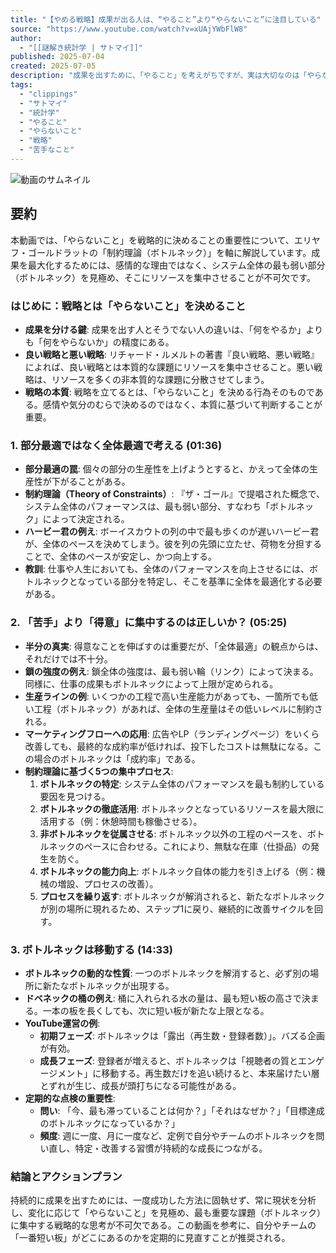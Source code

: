 ```yaml
---
title: "【やめる戦略】成果が出る人は、“やること”より“やらないこと”に注目している"
source: "https://www.youtube.com/watch?v=xUAjYWbFlW8"
author:
  - "[[謎解き統計学 | サトマイ]]"
published: 2025-07-04
created: 2025-07-05
description: "成果を出すために、「やること」を考えがちですが、実は大切なのは「やらないこと」の見極めです。「苦手だからやらない」「気が向かないからやらない」といった感情的・一時的な理由ではなく、本質に基づいて“やらないこと”を選ぶことが、戦略的に成果を出す鍵になります。今回は、“やらないこと”をどう選べばいいのか、そのヒントに..."
tags:
  - "clippings"
  - "サトマイ"
  - "統計学"
  - "やること"
  - "やらないこと"
  - "戦略"
  - "苦手なこと"
---
```


![動画のサムネイル](https://i.ytimg.com/vi/xUAjYWbFlW8/maxresdefault.jpg)

## 要約

本動画では、「やらないこと」を戦略的に決めることの重要性について、エリヤフ・ゴールドラットの「制約理論（ボトルネック）」を軸に解説しています。成果を最大化するためには、感情的な理由ではなく、システム全体の最も弱い部分（ボトルネック）を見極め、そこにリソースを集中させることが不可欠です。

### はじめに：戦略とは「やらないこと」を決めること

- **成果を分ける鍵**: 成果を出す人とそうでない人の違いは、「何をやるか」よりも「何をやらないか」の精度にある。
- **良い戦略と悪い戦略**: リチャード・ルメルトの著書『良い戦略、悪い戦略』によれば、良い戦略とは本質的な課題にリソースを集中させること。悪い戦略は、リソースを多くの非本質的な課題に分散させてしまう。
- **戦略の本質**: 戦略を立てるとは、「やらないこと」を決める行為そのものである。感情や気分のむらで決めるのではなく、本質に基づいて判断することが重要。

### 1. 部分最適ではなく全体最適で考える (01:36)

- **部分最適の罠**: 個々の部分の生産性を上げようとすると、かえって全体の生産性が下がることがある。
- **制約理論（Theory of Constraints）**: 『ザ・ゴール』で提唱された概念で、システム全体のパフォーマンスは、最も弱い部分、すなわち「ボトルネック」によって決定される。
- **ハービー君の例え**: ボーイスカウトの列の中で最も歩くのが遅いハービー君が、全体のペースを決めてしまう。彼を列の先頭に立たせ、荷物を分担することで、全体のペースが安定し、かつ向上する。
- **教訓**: 仕事や人生においても、全体のパフォーマンスを向上させるには、ボトルネックとなっている部分を特定し、そこを基準に全体を最適化する必要がある。

### 2. 「苦手」より「得意」に集中するのは正しいか？ (05:25)

- **半分の真実**: 得意なことを伸ばすのは重要だが、「全体最適」の観点からは、それだけでは不十分。
- **鎖の強度の例え**: 鎖全体の強度は、最も弱い輪（リンク）によって決まる。同様に、仕事の成果もボトルネックによって上限が定められる。
- **生産ラインの例**: いくつかの工程で高い生産能力があっても、一箇所でも低い工程（ボトルネック）があれば、全体の生産量はその低いレベルに制約される。
- **マーケティングフローへの応用**: 広告やLP（ランディングページ）をいくら改善しても、最終的な成約率が低ければ、投下したコストは無駄になる。この場合のボトルネックは「成約率」である。
- **制約理論に基づく5つの集中プロセス**:
    1. **ボトルネックの特定**: システム全体のパフォーマンスを最も制約している要因を見つける。
    2. **ボトルネックの徹底活用**: ボトルネックとなっているリソースを最大限に活用する（例：休憩時間も稼働させる）。
    3. **非ボトルネックを従属させる**: ボトルネック以外の工程のペースを、ボトルネックのペースに合わせる。これにより、無駄な在庫（仕掛品）の発生を防ぐ。
    4. **ボトルネックの能力向上**: ボトルネック自体の能力を引き上げる（例：機械の増設、プロセスの改善）。
    5. **プロセスを繰り返す**: ボトルネックが解消されると、新たなボトルネックが別の場所に現れるため、ステップ1に戻り、継続的に改善サイクルを回す。

### 3. ボトルネックは移動する (14:33)

- **ボトルネックの動的な性質**: 一つのボトルネックを解消すると、必ず別の場所に新たなボトルネックが出現する。
- **ドベネックの桶の例え**: 桶に入れられる水の量は、最も短い板の高さで決まる。一本の板を長くしても、次に短い板が新たな上限となる。
- **YouTube運営の例**:
  - **初期フェーズ**: ボトルネックは「露出（再生数・登録者数）」。バズる企画が有効。
  - **成長フェーズ**: 登録者が増えると、ボトルネックは「視聴者の質とエンゲージメント」に移動する。再生数だけを追い続けると、本来届けたい層とずれが生じ、成長が頭打ちになる可能性がある。
- **定期的な点検の重要性**:
  - **問い**: 「今、最も滞っていることは何か？」「それはなぜか？」「目標達成のボトルネックになっているか？」
  - **頻度**: 週に一度、月に一度など、定例で自分やチームのボトルネックを問い直し、特定・改善する習慣が持続的な成長につながる。

### 結論とアクションプラン

持続的に成果を出すためには、一度成功した方法に固執せず、常に現状を分析し、変化に応じて「やらないこと」を見極め、最も重要な課題（ボトルネック）に集中する戦略的な思考が不可欠である。この動画を参考に、自分やチームの「一番短い板」がどこにあるのかを定期的に見直すことが推奨される。
